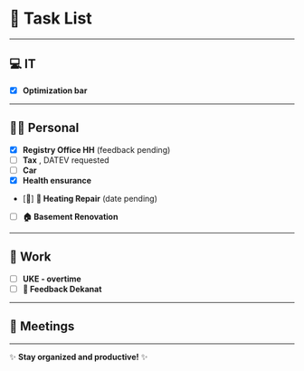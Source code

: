 # 📝 Task List

---

## 💻 IT
- [X] **Optimization bar**  
---

## 🧑‍💻 Personal
- [X] **Registry Office HH** (feedback pending)
- [ ] **Tax** , DATEV requested 
- [ ] **Car**  
- [X] **Health ensurance** 
- [📅] **🔧 Heating Repair** (date pending)  
- [ ] **🏠 Basement Renovation**

---

## 🏢 Work
- [ ] **UKE - overtime**
- [ ] **📝 Feedback Dekanat**

---

## 📅 Meetings

---

✨ **Stay organized and productive!** ✨
<!-- Template ⏳ 🔄 ✅ -->
